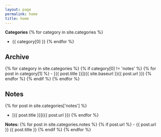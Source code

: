 ```yaml
---
layout: page
permalink: home
title: home
---
```


**Categories**
{% for category in site.categories %}
- {{ category[0] }}
{% endfor %}

## Archive


{% for category in site.categories %}
  {% if category[0] != 'notes' %}
    {% for post in category[1] %}
      - [{{ post.title }}]({{ site.baseurl }}{{ post.url }})
    {% endfor %}
  {% endif %}
{% endfor %}

## Notes
{% for post in site.categories['notes'] %}
  - [{{ post.title }}]({{ post.url }})
{% endfor %}

**Notes:**
  {% for post in site.categories.notes %}
    {% if post.url %}
        - {{ post.url }} {{ post.title }}
    {% endif %}
  {% endfor %}
